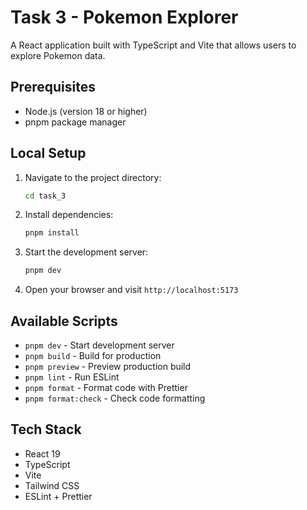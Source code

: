 # Task 3 - Pokemon Explorer

A React application built with TypeScript and Vite that allows users to explore Pokemon data.

## Prerequisites

- Node.js (version 18 or higher)
- pnpm package manager

## Local Setup

1. Navigate to the project directory:

   ```bash
   cd task_3
   ```

2. Install dependencies:

   ```bash
   pnpm install
   ```

3. Start the development server:

   ```bash
   pnpm dev
   ```

4. Open your browser and visit `http://localhost:5173`

## Available Scripts

- `pnpm dev` - Start development server
- `pnpm build` - Build for production
- `pnpm preview` - Preview production build
- `pnpm lint` - Run ESLint
- `pnpm format` - Format code with Prettier
- `pnpm format:check` - Check code formatting

## Tech Stack

- React 19
- TypeScript
- Vite
- Tailwind CSS
- ESLint + Prettier
